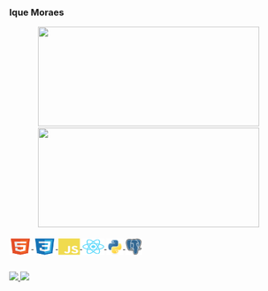 ### Ique Moraes

<div align="center">
  <a href="https://github.com/IqueMoraes">
  <img width="400px" height="180em"src="https://github-readme-stats.vercel.app/api?username=IqueMoraes&show_icons=true&theme=github_dark&include_all_commits=true&count_private=true"/>
<img width="400px" height="180em" src="https://github-readme-stats.vercel.app/api/top-langs/?username=IqueMoraes&layout=compact&langs_count=16&theme=github_dark"/> </div>

<div style="display: inline_block"><br>
  <img align="center" alt="HTML" height="30" width="40" src="https://raw.githubusercontent.com/devicons/devicon/master/icons/html5/html5-original.svg">
  <img align="center" alt="CSS" height="30" width="40" src="https://raw.githubusercontent.com/devicons/devicon/master/icons/css3/css3-original.svg">
  <img align="center" alt="Js" height="30" width="40" src="https://raw.githubusercontent.com/devicons/devicon/master/icons/javascript/javascript-plain.svg">
  <img align="center" alt="React" height="30" width="40" src="https://raw.githubusercontent.com/devicons/devicon/master/icons/react/react-original.svg">
  <img align="center" alt="Python" height="30" widh="40" src="https://raw.githubusercontent.com/devicons/devicon/master/icons/python/python-original.svg">
  <img align="center" alt="Postgresql" height="30" widh="40" src="https://raw.githubusercontent.com/devicons/devicon/master/icons/postgresql/postgresql-original.svg"> 
</div>
  
  ##
 
<div>
  <a href = "mailto:iquedemoraes@hotmail.com">
  <img src="https://img.shields.io/badge/-hotmail-%23333?style=for-the-badge&logo=hotmail&logoColor=white" target="_blank">
  </a>
  <a href="https://www.linkedin.com/in/iquemoraes/">
  <img src="https://img.shields.io/badge/-LinkedIn-%230077B5?style=for-the-badge&logo=linkedin&logoColor=white" target="_blank">
  </a>
</div>
